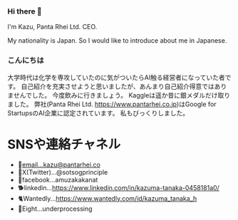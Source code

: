 ### Hi there 👋
I'm Kazu, Panta Rhei Ltd. CEO.

My nationality is Japan. So I would like to introduce about me in Japanese.

### こんにちは
大学時代は化学を専攻していたのに気がついたらAI触る経営者になっていた者です。
自己紹介を充実させようと思いましたが、あんまり自己紹介得意ではありませんでした。
今度飲みに行きましょう。
Kaggleは遥か昔に銀メダルだけ取りました。
弊社(Panta Rhei Ltd. https://www.pantarhei.co.jp)はGoogle for StartupsのAI企業に認定されています。
私もびっくりしました。

# SNSや連絡チャネル
- 🦍email...kazu@pantarhei.co
- 🐅X(Twitter)...@sotsogprinciple
- 🐗facebook...amuzakakanat
- 🐕linkedin...https://www.linkedin.com/in/kazuma-tanaka-0458181a0/
- 🐈Wantedly...https://www.wantedly.com/id/kazuma_tanaka_h
- 🐇Eight...underprocessing
<!--
**realmadridmarcelo/realmadridmarcelo** is a ✨ _special_ ✨ repository because its `README.md` (this file) appears on your GitHub profile.

Here are some ideas to get you started:

- 🔭 I’m currently working on ...
- 🌱 I’m currently learning ...
- 👯 I’m looking to collaborate on ...
- 🤔 I’m looking for help with ...
- 💬 Ask me about ...
- 📫 How to reach me: ...
- 😄 Pronouns: ...
- ⚡ Fun fact: ...
-->
